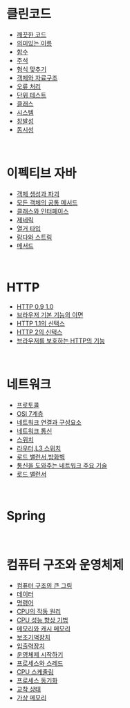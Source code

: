 # 클린코드

- [깨끗한 코드](https://github.com/MALLLAG/TIL/blob/main/Clean%20Code/01%20-%20%EA%B9%A8%EB%81%97%ED%95%9C%20%EC%BD%94%EB%93%9C.md)
- [의미있는 이름](https://github.com/MALLLAG/TIL/blob/main/Clean%20Code/02%20-%20%EC%9D%98%EB%AF%B8%EC%9E%88%EB%8A%94%20%EC%9D%B4%EB%A6%84.md)
- [함수](https://github.com/MALLLAG/TIL/blob/main/Clean%20Code/03%20-%20%ED%95%A8%EC%88%98.md)
- [주석](https://github.com/MALLLAG/TIL/blob/main/Clean%20Code/04%20-%20%EC%A3%BC%EC%84%9D.md)
- [형식 맞추기](https://github.com/MALLLAG/TIL/blob/main/Clean%20Code/05%20-%20%ED%98%95%EC%8B%9D%20%EB%A7%9E%EC%B6%94%EA%B8%B0.md)
- [객체와 자료구조](https://github.com/MALLLAG/TIL/blob/main/Clean%20Code/06%20-%20%EA%B0%9D%EC%B2%B4%EC%99%80%20%EC%9E%90%EB%A3%8C%EA%B5%AC%EC%A1%B0.md)
- [오류 처리](https://github.com/MALLLAG/TIL/blob/main/Clean%20Code/07%20-%20%EC%98%A4%EB%A5%98%20%EC%B2%98%EB%A6%AC.md)
- [단위 테스트](https://github.com/MALLLAG/TIL/blob/main/Clean%20Code/09%20-%20%EB%8B%A8%EC%9C%84%20%ED%85%8C%EC%8A%A4%ED%8A%B8.md)
- [클래스](https://github.com/MALLLAG/TIL/blob/main/Clean%20Code/10%20-%20%ED%81%B4%EB%9E%98%EC%8A%A4.md)
- [시스템](https://github.com/MALLLAG/TIL/blob/main/Clean%20Code/11%20-%20%EC%8B%9C%EC%8A%A4%ED%85%9C.md)
- [창발성](https://github.com/MALLLAG/TIL/blob/main/Clean%20Code/12%20-%20%EC%B0%BD%EB%B0%9C%EC%84%B1.md)
- [동시성](https://github.com/MALLLAG/TIL/blob/main/Clean%20Code/13%20-%20%EB%8F%99%EC%8B%9C%EC%84%B1.md)

<br>

# 이펙티브 자바

- [객체 생성과 파괴](https://github.com/MALLLAG/TIL/blob/main/Effective%20Java/01%20-%20%EA%B0%9D%EC%B2%B4%20%EC%83%9D%EC%84%B1%EA%B3%BC%20%ED%8C%8C%EA%B4%B4.md)
- [모든 객체의 공통 메서드](https://github.com/MALLLAG/TIL/blob/main/Effective%20Java/02%20-%20%EB%AA%A8%EB%93%A0%20%EA%B0%9D%EC%B2%B4%EC%9D%98%20%EA%B3%B5%ED%86%B5%20%EB%A9%94%EC%84%9C%EB%93%9C.md)
- [클래스와 인터페이스](https://github.com/MALLLAG/TIL/blob/main/Effective%20Java/03%20-%20%ED%81%B4%EB%9E%98%EC%8A%A4%EC%99%80%20%EC%9D%B8%ED%84%B0%ED%8E%98%EC%9D%B4%EC%8A%A4.md)
- [제네릭](https://github.com/MALLLAG/TIL/blob/main/Effective%20Java/04%20-%20%EC%A0%9C%EB%84%A4%EB%A6%AD.md)
- [열거 타입](https://github.com/MALLLAG/TIL/blob/main/Effective%20Java/05%20-%20%EC%97%B4%EA%B1%B0%20%ED%83%80%EC%9E%85.md)
- [람다와 스트림](https://github.com/MALLLAG/TIL/blob/main/Effective%20Java/06%20-%20%EB%9E%8C%EB%8B%A4%EC%99%80%20%EC%8A%A4%ED%8A%B8%EB%A6%BC.md)
- [메서드](https://github.com/MALLLAG/TIL/blob/main/Effective%20Java/07%20-%20%EB%A9%94%EC%84%9C%EB%93%9C.md)

<br>

# HTTP

- [HTTP 0.9 1.0](https://github.com/MALLLAG/TIL/blob/main/HTTP/01%20-%20HTTP%200.9%201.0.md)
- [브라우저 기본 기능의 이면](https://github.com/MALLLAG/TIL/blob/main/HTTP/02%20-%20%EB%B8%8C%EB%9D%BC%EC%9A%B0%EC%A0%80%20%EA%B8%B0%EB%B3%B8%20%EA%B8%B0%EB%8A%A5%EC%9D%98%20%EC%9D%B4%EB%A9%B4.md)
- [HTTP 1.1의 신택스](https://github.com/MALLLAG/TIL/blob/main/HTTP/03%20-%20HTTP%201.1%EC%9D%98%20%EC%8B%A0%ED%83%9D%EC%8A%A4.md)
- [HTTP 2의 신택스](https://github.com/MALLLAG/TIL/blob/main/HTTP/04%20-%20HTTP%202%EC%9D%98%20%EC%8B%A0%ED%83%9D%EC%8A%A4.md)
- [브라우저를 보호하는 HTTP의 기능](https://github.com/MALLLAG/TIL/blob/main/HTTP/05%20-%20%EB%B8%8C%EB%9D%BC%EC%9A%B0%EC%A0%80%EB%A5%BC%20%EB%B3%B4%ED%98%B8%ED%95%98%EB%8A%94%20HTTP%EC%9D%98%20%EA%B8%B0%EB%8A%A5.md)

<br>

# 네트워크

- [프로토콜](https://github.com/MALLLAG/TIL/blob/main/Network/01%20-%20%ED%94%84%EB%A1%9C%ED%86%A0%EC%BD%9C.md)
- [OSI 7계층](https://github.com/MALLLAG/TIL/blob/main/Network/02%20-%20OSI%207%EA%B3%84%EC%B8%B5.md)
- [네트워크 연결과 구성요소](https://github.com/MALLLAG/TIL/blob/main/Network/03%20-%20%EB%84%A4%ED%8A%B8%EC%9B%8C%ED%81%AC%20%EC%97%B0%EA%B2%B0%EA%B3%BC%20%EA%B5%AC%EC%84%B1%EC%9A%94%EC%86%8C.md)
- [네트워크 통신](https://github.com/MALLLAG/TIL/blob/main/Network/04%20-%20%EB%84%A4%ED%8A%B8%EC%9B%8C%ED%81%AC%20%ED%86%B5%EC%8B%A0.md)
- [스위치](https://github.com/MALLLAG/TIL/blob/main/Network/05%20-%20%EC%8A%A4%EC%9C%84%EC%B9%98.md)
- [라우터,L3 스위치](https://github.com/MALLLAG/TIL/blob/main/Network/06%20-%20%EB%9D%BC%EC%9A%B0%ED%84%B0%2CL3%20%EC%8A%A4%EC%9C%84%EC%B9%98.md)
- [로드 밸런서,방화벽](https://github.com/MALLLAG/TIL/blob/main/Network/07%20-%20%EB%A1%9C%EB%93%9C%20%EB%B0%B8%EB%9F%B0%EC%84%9C%2C%EB%B0%A9%ED%99%94%EB%B2%BD.md)
- [통신을 도와주는 네트워크 주요 기술](https://github.com/MALLLAG/TIL/blob/main/Network/08%20-%20%ED%86%B5%EC%8B%A0%EC%9D%84%20%EB%8F%84%EC%99%80%EC%A3%BC%EB%8A%94%20%EB%84%A4%ED%8A%B8%EC%9B%8C%ED%81%AC%20%EC%A3%BC%EC%9A%94%20%EA%B8%B0%EC%88%A0.md)
- [로드 밸런서](https://github.com/MALLLAG/TIL/blob/main/Network/09%20-%20%EB%A1%9C%EB%93%9C%20%EB%B0%B8%EB%9F%B0%EC%84%9C.md)

<br>

# Spring

<br>

# 컴퓨터 구조와 운영체제

- [컴퓨터 구조의 큰 그림](https://github.com/MALLLAG/TIL/blob/main/%EC%BB%B4%ED%93%A8%ED%84%B0%20%EA%B5%AC%EC%A1%B0%EC%99%80%20%EC%9A%B4%EC%98%81%EC%B2%B4%EC%A0%9C/01%20-%20%EC%BB%B4%ED%93%A8%ED%84%B0%20%EA%B5%AC%EC%A1%B0%EC%9D%98%20%ED%81%B0%20%EA%B7%B8%EB%A6%BC.md)
- [데이터](https://github.com/MALLLAG/TIL/blob/main/%EC%BB%B4%ED%93%A8%ED%84%B0%20%EA%B5%AC%EC%A1%B0%EC%99%80%20%EC%9A%B4%EC%98%81%EC%B2%B4%EC%A0%9C/02%20-%20%EB%8D%B0%EC%9D%B4%ED%84%B0.md)
- [명령어](https://github.com/MALLLAG/TIL/blob/main/%EC%BB%B4%ED%93%A8%ED%84%B0%20%EA%B5%AC%EC%A1%B0%EC%99%80%20%EC%9A%B4%EC%98%81%EC%B2%B4%EC%A0%9C/03%20-%20%EB%AA%85%EB%A0%B9%EC%96%B4.md)
- [CPU의 작동 원리](https://github.com/MALLLAG/TIL/blob/main/%EC%BB%B4%ED%93%A8%ED%84%B0%20%EA%B5%AC%EC%A1%B0%EC%99%80%20%EC%9A%B4%EC%98%81%EC%B2%B4%EC%A0%9C/04%20-%20CPU%EC%9D%98%20%EC%9E%91%EB%8F%99%20%EC%9B%90%EB%A6%AC.md)
- [CPU 성능 향상 기법](https://github.com/MALLLAG/TIL/blob/main/%EC%BB%B4%ED%93%A8%ED%84%B0%20%EA%B5%AC%EC%A1%B0%EC%99%80%20%EC%9A%B4%EC%98%81%EC%B2%B4%EC%A0%9C/05%20-%20CPU%20%EC%84%B1%EB%8A%A5%20%ED%96%A5%EC%83%81%20%EA%B8%B0%EB%B2%95.md)
- [메모리와 캐시 메모리](https://github.com/MALLLAG/TIL/blob/main/%EC%BB%B4%ED%93%A8%ED%84%B0%20%EA%B5%AC%EC%A1%B0%EC%99%80%20%EC%9A%B4%EC%98%81%EC%B2%B4%EC%A0%9C/06%20-%20%EB%A9%94%EB%AA%A8%EB%A6%AC%EC%99%80%20%EC%BA%90%EC%8B%9C%20%EB%A9%94%EB%AA%A8%EB%A6%AC.md)
- [보조기억장치](https://github.com/MALLLAG/TIL/blob/main/%EC%BB%B4%ED%93%A8%ED%84%B0%20%EA%B5%AC%EC%A1%B0%EC%99%80%20%EC%9A%B4%EC%98%81%EC%B2%B4%EC%A0%9C/07%20-%20%EB%B3%B4%EC%A1%B0%EA%B8%B0%EC%96%B5%EC%9E%A5%EC%B9%98.md)
- [입출력장치](https://github.com/MALLLAG/TIL/blob/main/%EC%BB%B4%ED%93%A8%ED%84%B0%20%EA%B5%AC%EC%A1%B0%EC%99%80%20%EC%9A%B4%EC%98%81%EC%B2%B4%EC%A0%9C/08%20-%20%EC%9E%85%EC%B6%9C%EB%A0%A5%EC%9E%A5%EC%B9%98.md)
- [운영체제 시작하기](https://github.com/MALLLAG/TIL/blob/main/%EC%BB%B4%ED%93%A8%ED%84%B0%20%EA%B5%AC%EC%A1%B0%EC%99%80%20%EC%9A%B4%EC%98%81%EC%B2%B4%EC%A0%9C/09%20-%20%EC%9A%B4%EC%98%81%EC%B2%B4%EC%A0%9C%20%EC%8B%9C%EC%9E%91%ED%95%98%EA%B8%B0.md)
- [프로세스와 스레드](https://github.com/MALLLAG/TIL/blob/main/%EC%BB%B4%ED%93%A8%ED%84%B0%20%EA%B5%AC%EC%A1%B0%EC%99%80%20%EC%9A%B4%EC%98%81%EC%B2%B4%EC%A0%9C/10%20-%20%ED%94%84%EB%A1%9C%EC%84%B8%EC%8A%A4%EC%99%80%20%EC%8A%A4%EB%A0%88%EB%93%9C.md)
- [CPU 스케줄링](https://github.com/MALLLAG/TIL/blob/main/%EC%BB%B4%ED%93%A8%ED%84%B0%20%EA%B5%AC%EC%A1%B0%EC%99%80%20%EC%9A%B4%EC%98%81%EC%B2%B4%EC%A0%9C/11%20-%20CPU%20%EC%8A%A4%EC%BC%80%EC%A4%84%EB%A7%81.md)
- [프로세스 동기화](https://github.com/MALLLAG/TIL/blob/main/컴퓨터%20구조와%20운영체제/12%20-%20프로세스%20동기화.md)
- [교착 상태](https://github.com/MALLLAG/TIL/blob/main/%EC%BB%B4%ED%93%A8%ED%84%B0%20%EA%B5%AC%EC%A1%B0%EC%99%80%20%EC%9A%B4%EC%98%81%EC%B2%B4%EC%A0%9C/13%20-%20%EA%B5%90%EC%B0%A9%20%EC%83%81%ED%83%9C.md)
- [가상 메모리](https://github.com/MALLLAG/TIL/blob/main/%EC%BB%B4%ED%93%A8%ED%84%B0%20%EA%B5%AC%EC%A1%B0%EC%99%80%20%EC%9A%B4%EC%98%81%EC%B2%B4%EC%A0%9C/14%20-%20%EA%B0%80%EC%83%81%20%EB%A9%94%EB%AA%A8%EB%A6%AC.md)

